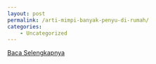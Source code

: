 ```yaml
---
layout: post
permalink: /arti-mimpi-banyak-penyu-di-rumah/
categories:
    - Uncategorized
---
```


[Baca Selengkapnya](/02)